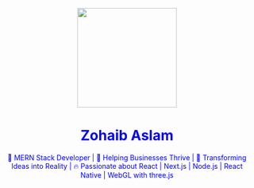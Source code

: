 
<p align="center">
  <img src="https://zohaibaslam.me/zohaib.png" width="200px" height="200px" />
</p>


<h1 align="center" style="color: blue;">Zohaib Aslam</h1>

<p align="center" style="color: blue;">
  🚀 MERN Stack Developer | 💼 Helping Businesses Thrive | 🎯 Transforming Ideas into Reality | 🔥 Passionate about React | Next.js | Node.js | React Native | WebGL with three.js
</p>
